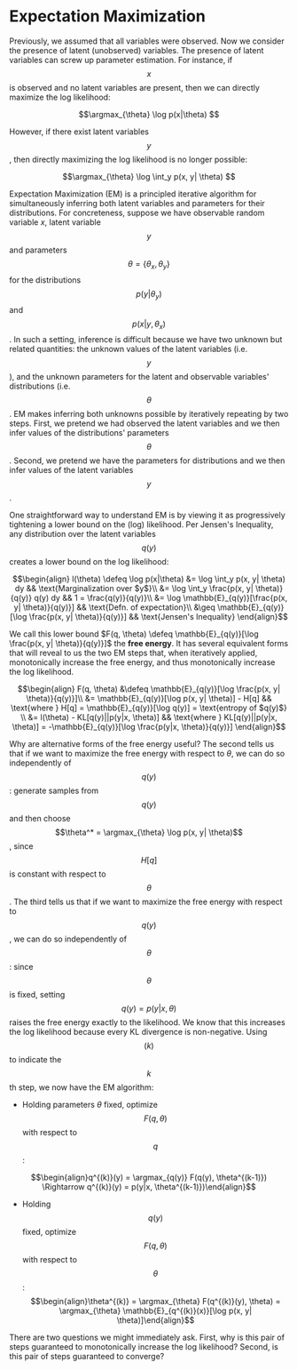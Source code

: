 # Expectation Maximization

Previously, we assumed that all variables were observed. Now we consider the presence
of latent (unobserved) variables. The presence of latent variables can screw up
parameter estimation. For instance, if $$x$$ is observed and no latent variables are present,
then we can directly maximize the log likelihood:

$$\argmax_{\theta} \log p(x|\theta) $$

However, if there exist latent variables $$y$$, then directly maximizing the log likelihood
is no longer possible:

$$\argmax_{\theta} \log \int_y p(x, y| \theta) $$


Expectation Maximization (EM) is a principled iterative algorithm for simultaneously
inferring both latent variables and parameters for their distributions.
For concreteness, suppose we have observable random variable $x$, latent variable
$$y$$ and parameters $$\theta = \{\theta_x, \theta_y\}$$ for the distributions $$p(y| \theta_y)$$
and $$p(x|y, \theta_x)$$. In such a setting, inference is difficult because we have
two unknown but related quantities: the unknown values of the latent variables (i.e. $$y$$),
and the unknown parameters for the latent and observable variables' distributions (i.e.
$$\theta$$. EM makes inferring both unknowns possible by iteratively repeating
by two steps. First, we pretend we had observed the latent variables and we then
infer values of the distributions' parameters $$\theta$$. Second, we pretend
we have the parameters for distributions and we then infer values of the latent variables $$y$$.



One straightforward way to understand EM is by viewing it as progressively
tightening a lower bound on the (log) likelihood. Per Jensen's Inequality, 
any distribution over the latent variables $$q(y)$$ creates a lower bound on the log likelihood:

$$\begin{align}
l(\theta) \defeq \log p(x|\theta)
&= \log \int_y p(x, y| \theta) dy && \text{Marginalization over $y$}\\
&= \log \int_y \frac{p(x, y| \theta)}{q(y)} q(y) dy && 1 = \frac{q(y)}{q(y)}\\
&= \log \mathbb{E}_{q(y)}[\frac{p(x, y| \theta)}{q(y)}] && \text{Defn. of expectation}\\
&\geq \mathbb{E}_{q(y)}[\log \frac{p(x, y| \theta)}{q(y)}] && \text{Jensen's Inequality}
\end{align}$$



We call this lower bound $F(q, \theta) \defeq \mathbb{E}_{q(y)}[\log \frac{p(x, y| \theta)}{q(y)}]$
the <b>free energy</b>. It has several equivalent forms that will reveal to us
the two EM steps that, when iteratively applied, monotonically increase the free energy,
and thus monotonically increase the log likelihood.



$$\begin{align}
F(q, \theta) &\defeq \mathbb{E}_{q(y)}[\log \frac{p(x, y| \theta)}{q(y)}]\\
&= \mathbb{E}_{q(y)}[\log p(x, y| \theta)] - H[q] && \text{where }
H[q] = \mathbb{E}_{q(y)}[\log q(y)] = \text{entropy of $q(y)$} \\
&= l(\theta) - KL[q(y)||p(y|x, \theta)] &&
\text{where } KL[q(y)||p(y|x, \theta)] = -\mathbb{E}_{q(y)}[\log \frac{p(y|x, \theta)}{q(y)}]
\end{align}$$



Why are alternative forms of the free energy useful? The second tells us that if we want
to maximize the free energy with respect to $\theta$, we can do so independently of
$$q(y)$$: generate samples from $$q(y)$$ and then choose $$\theta^* = \argmax_{\theta}
\log p(x, y| \theta)$$, since $$H[q]$$ is constant with respect to $$\theta$$. The third
tells us that if we want to maximize the free energy with respect to $$q(y)$$, we can
do so independently of $$\theta$$: since $$\theta$$ is fixed, setting $$q(y) = p(y|x, \theta)$$
raises the free energy exactly to the likelihood. We know that this increases the
log likelihood because every KL divergence is non-negative. Using $$(k)$$ to indicate the
$$k$$th step, we now have the EM algorithm:

- Holding parameters $\theta$ fixed, optimize $$F(q, \theta)$$ with respect
to $$q$$:

$$\begin{align}q^{(k)}(y) = \argmax_{q(y)} F(q(y), \theta^{(k-1)}) \Rightarrow
q^{(k)}(y) = p(y|x, \theta^{(k-1)})\end{align}$$

- Holding $$q(y)$$ fixed, optimize $$F(q, \theta)$$ with respect to $$\theta$$:
$$\begin{align}\theta^{(k)} = \argmax_{\theta} F(q^{(k)}(y), \theta) =
\argmax_{\theta} \mathbb{E}_{q^{(k)}(x)}[\log p(x, y| \theta)]\end{align}$$
  
There are two questions we might immediately ask. First, why is this pair of steps
guaranteed to monotonically increase the log likelihood? Second, is this pair of
steps guaranteed to converge?



